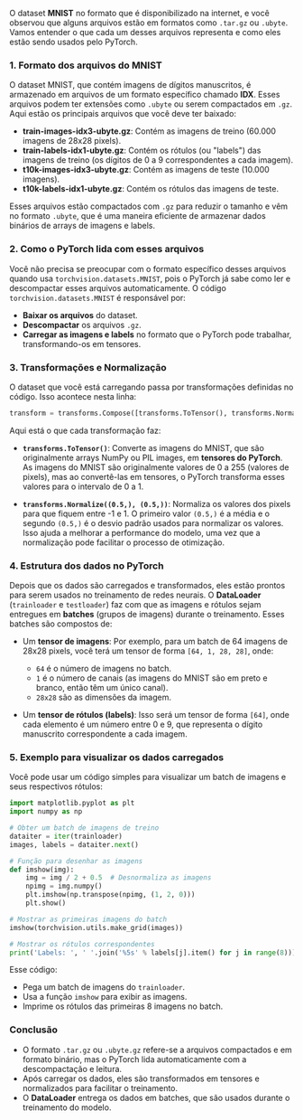 O dataset **MNIST** no formato que é disponibilizado na internet, e você observou que alguns arquivos estão em formatos como `.tar.gz` ou `.ubyte`. Vamos entender o que cada um desses arquivos representa e como eles estão sendo usados pelo PyTorch.

### 1. **Formato dos arquivos do MNIST**
O dataset MNIST, que contém imagens de dígitos manuscritos, é armazenado em arquivos de um formato específico chamado **IDX**. Esses arquivos podem ter extensões como `.ubyte` ou serem compactados em `.gz`. Aqui estão os principais arquivos que você deve ter baixado:

- **train-images-idx3-ubyte.gz**: Contém as imagens de treino (60.000 imagens de 28x28 pixels).
- **train-labels-idx1-ubyte.gz**: Contém os rótulos (ou "labels") das imagens de treino (os dígitos de 0 a 9 correspondentes a cada imagem).
- **t10k-images-idx3-ubyte.gz**: Contém as imagens de teste (10.000 imagens).
- **t10k-labels-idx1-ubyte.gz**: Contém os rótulos das imagens de teste.

Esses arquivos estão compactados com `.gz` para reduzir o tamanho e vêm no formato `.ubyte`, que é uma maneira eficiente de armazenar dados binários de arrays de imagens e labels.

### 2. **Como o PyTorch lida com esses arquivos**
Você não precisa se preocupar com o formato específico desses arquivos quando usa `torchvision.datasets.MNIST`, pois o PyTorch já sabe como ler e descompactar esses arquivos automaticamente. O código `torchvision.datasets.MNIST` é responsável por:

- **Baixar os arquivos** do dataset.
- **Descompactar** os arquivos `.gz`.
- **Carregar as imagens e labels** no formato que o PyTorch pode trabalhar, transformando-os em tensores.

### 3. **Transformações e Normalização**
O dataset que você está carregando passa por transformações definidas no código. Isso acontece nesta linha:

```python
transform = transforms.Compose([transforms.ToTensor(), transforms.Normalize((0.5,), (0.5,))])
```

Aqui está o que cada transformação faz:

- **`transforms.ToTensor()`**: Converte as imagens do MNIST, que são originalmente arrays NumPy ou PIL images, em **tensores do PyTorch**. As imagens do MNIST são originalmente valores de 0 a 255 (valores de pixels), mas ao convertê-las em tensores, o PyTorch transforma esses valores para o intervalo de 0 a 1.
  
- **`transforms.Normalize((0.5,), (0.5,))`**: Normaliza os valores dos pixels para que fiquem entre -1 e 1. O primeiro valor `(0.5,)` é a média e o segundo `(0.5,)` é o desvio padrão usados para normalizar os valores. Isso ajuda a melhorar a performance do modelo, uma vez que a normalização pode facilitar o processo de otimização.

### 4. **Estrutura dos dados no PyTorch**
Depois que os dados são carregados e transformados, eles estão prontos para serem usados no treinamento de redes neurais. O **DataLoader** (`trainloader` e `testloader`) faz com que as imagens e rótulos sejam entregues em **batches** (grupos de imagens) durante o treinamento. Esses batches são compostos de:
  
- Um **tensor de imagens**: Por exemplo, para um batch de 64 imagens de 28x28 pixels, você terá um tensor de forma `[64, 1, 28, 28]`, onde:
  - `64` é o número de imagens no batch.
  - `1` é o número de canais (as imagens do MNIST são em preto e branco, então têm um único canal).
  - `28x28` são as dimensões da imagem.

- Um **tensor de rótulos (labels)**: Isso será um tensor de forma `[64]`, onde cada elemento é um número entre 0 e 9, que representa o dígito manuscrito correspondente a cada imagem.

### 5. **Exemplo para visualizar os dados carregados**
Você pode usar um código simples para visualizar um batch de imagens e seus respectivos rótulos:

```python
import matplotlib.pyplot as plt
import numpy as np

# Obter um batch de imagens de treino
dataiter = iter(trainloader)
images, labels = dataiter.next()

# Função para desenhar as imagens
def imshow(img):
    img = img / 2 + 0.5  # Desnormaliza as imagens
    npimg = img.numpy()
    plt.imshow(np.transpose(npimg, (1, 2, 0)))
    plt.show()

# Mostrar as primeiras imagens do batch
imshow(torchvision.utils.make_grid(images))

# Mostrar os rótulos correspondentes
print('Labels: ', ' '.join('%5s' % labels[j].item() for j in range(8)))
```

Esse código:
- Pega um batch de imagens do `trainloader`.
- Usa a função `imshow` para exibir as imagens.
- Imprime os rótulos das primeiras 8 imagens no batch.

### Conclusão
- O formato `.tar.gz` ou `.ubyte.gz` refere-se a arquivos compactados e em formato binário, mas o PyTorch lida automaticamente com a descompactação e leitura.
- Após carregar os dados, eles são transformados em tensores e normalizados para facilitar o treinamento.
- O **DataLoader** entrega os dados em batches, que são usados durante o treinamento do modelo.